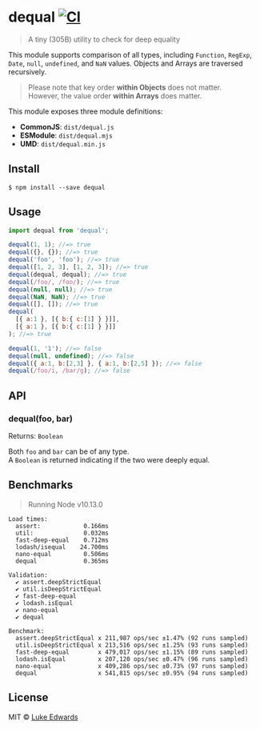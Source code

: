 # dequal [![CI](https://github.com/lukeed/dequal/workflows/CI/badge.svg)](https://github.com/lukeed/dequal/actions)

> A tiny (305B) utility to check for deep equality

This module supports comparison of all types, including `Function`, `RegExp`, `Date`, `null`, `undefined`, and `NaN` values. Objects and Arrays are traversed recursively.

> Please note that key order **within Objects** does not matter.<br>
However, the value order **within Arrays** does matter.

This module exposes three module definitions:

* **CommonJS**: `dist/dequal.js`
* **ESModule**: `dist/dequal.mjs`
* **UMD**: `dist/dequal.min.js`


## Install

```
$ npm install --save dequal
```


## Usage

```js
import dequal from 'dequal';

dequal(1, 1); //=> true
dequal({}, {}); //=> true
dequal('foo', 'foo'); //=> true
dequal([1, 2, 3], [1, 2, 3]); //=> true
dequal(dequal, dequal); //=> true
dequal(/foo/, /foo/); //=> true
dequal(null, null); //=> true
dequal(NaN, NaN); //=> true
dequal([], []); //=> true
dequal(
  [{ a:1 }, [{ b:{ c:[1] } }]],
  [{ a:1 }, [{ b:{ c:[1] } }]]
); //=> true

dequal(1, '1'); //=> false
dequal(null, undefined); //=> false
dequal({ a:1, b:[2,3] }, { a:1, b:[2,5] }); //=> false
dequal(/foo/i, /bar/g); //=> false
```

## API

### dequal(foo, bar)
Returns: `Boolean`

Both `foo` and `bar` can be of any type.<br>
A `Boolean` is returned indicating if the two were deeply equal.


## Benchmarks

> Running Node v10.13.0

```
Load times:
  assert:            0.166ms
  util:              0.032ms
  fast-deep-equal    0.712ms
  lodash/isequal    24.700ms
  nano-equal         0.506ms
  dequal             0.365ms

Validation:
  ✔ assert.deepStrictEqual
  ✔ util.isDeepStrictEqual
  ✔ fast-deep-equal
  ✔ lodash.isEqual
  ✔ nano-equal
  ✔ dequal

Benchmark:
  assert.deepStrictEqual x 211,987 ops/sec ±1.47% (92 runs sampled)
  util.isDeepStrictEqual x 213,516 ops/sec ±1.25% (93 runs sampled)
  fast-deep-equal        x 479,017 ops/sec ±1.15% (89 runs sampled)
  lodash.isEqual         x 207,120 ops/sec ±0.47% (96 runs sampled)
  nano-equal             x 409,286 ops/sec ±0.73% (97 runs sampled)
  dequal                 x 541,815 ops/sec ±0.95% (94 runs sampled)
```

## License

MIT © [Luke Edwards](https://lukeed.com)
